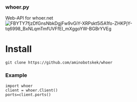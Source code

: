 ### whoer.py

Web-API for whoer.net
![FBYTY7fjzDfGnsNbkDgjFw9vGiY-XRPskt5i5A1fo-ZHKPjY-tq6998_BxNLqmTmfUVFfEI_mXggoYW-BGBrYVEg](https://github.com/aminobotskek/whoer/assets/94906343/550f81ad-b204-4d7e-99bd-8b524bd80940)


# Install
```
git clone https://github.com/aminobotskek/whoer
```

### Example
```python3
import whoer
client = whoer.Client()
ports=client.ports()
```
